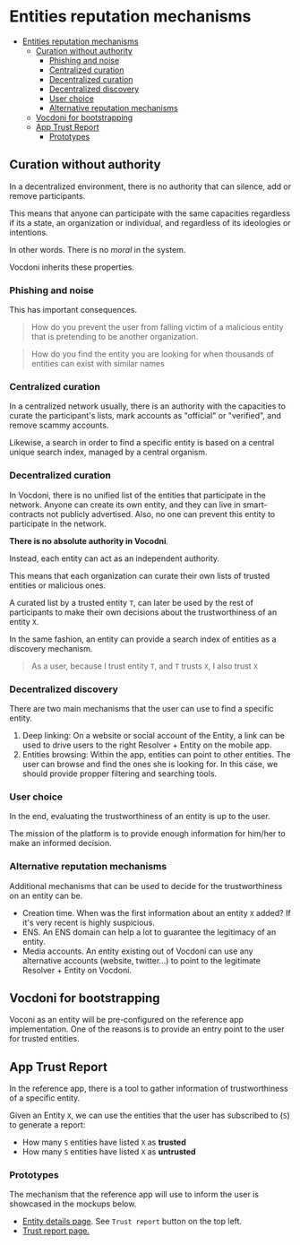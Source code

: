 # Entities reputation mechanisms

- [Entities reputation mechanisms](#entities-reputation-mechanisms)
  - [Curation without authority](#curation-without-authority)
    - [Phishing and noise](#phishing-and-noise)
    - [Centralized curation](#centralized-curation)
    - [Decentralized curation](#decentralized-curation)
    - [Decentralized discovery](#decentralized-discovery)
    - [User choice](#user-choice)
    - [Alternative reputation mechanisms](#alternative-reputation-mechanisms)
  - [Vocdoni for bootstrapping](#vocdoni-for-bootstrapping)
  - [App Trust Report](#app-trust-report)
    - [Prototypes](#prototypes)

## Curation without authority

In a decentralized environment, there is no authority that can silence, add or remove participants.

This means that anyone can participate with the same capacities regardless if its a state, an organization or individual, and regardless of its ideologies or intentions.

In other words. There is no _moral_ in the system.

Vocdoni inherits these properties.

### Phishing and noise

This has important consequences.

> How do you prevent the user from falling victim of a malicious entity that is pretending to be another organization.

> How do you find the entity you are looking for when thousands of entities can exist with similar names

### Centralized curation

In a centralized network usually, there is an authority with the capacities to curate the participant's lists, mark accounts as "official" or "verified", and remove scammy accounts.

Likewise, a search in order to find a specific entity is based on a central unique search index, managed by a central organism.

### Decentralized curation

In Vocdoni, there is no unified list of the entities that participate in the network. Anyone can create its own entity, and they can live in smart-contracts not publicly advertised. Also, no one can prevent this entity to participate in the network.

**There is no absolute authority in Vocodni**.

Instead, each entity can act as an independent authority.

This means that each organization can curate their own lists of trusted entities or malicious ones.

A curated list by a trusted entity `T`, can later be used by the rest of participants to make their own decisions about the trustworthiness of an entity `X`.

In the same fashion, an entity can provide a search index of entities as a discovery mechanism.

> As a user, because I trust entity `T`, and `T` trusts `X`, I also trust `X`

### Decentralized discovery

There are two main mechanisms that the user can use to find a specific entity.

1. Deep linking: On a website or social account of the Entity, a link can be used to drive users to the right Resolver + Entity on the mobile app.
2. Entities browsing: Within the app, entities can point to other entities. The user can browse and find the ones she is looking for. In this case, we should provide propper filtering and searching tools.

### User choice

In the end, evaluating the trustworthiness of an entity is up to the user.

The mission of the platform is to provide enough information for him/her to make an informed decision.

### Alternative reputation mechanisms

Additional mechanisms that can be used to decide for the trustworthiness on an entity can be.

- Creation time. When was the first information about an entity `X` added? If it's very recent is highly suspicious.
- ENS. An ENS domain can help a lot to guarantee the legitimacy of an entity.
- Media accounts. An entity existing out of Vocdoni can use any alternative accounts (website, twitter...) to point to the legitimate Resolver + Entity on Vocdoni.

## Vocdoni for bootstrapping

Voconi as an entity will be pre-configured on the reference app implementation. One of the reasons is to provide an entry point to the user for trusted entities.

## App Trust Report

In the reference app, there is a tool to gather information of trustworthiness of a specific entity.

Given an Entity `X`,  we can use the entities that the user has subscribed to (`S`) to generate a report:

- How many `S` entities have listed `X` as **trusted**
- How many `S` entities have listed `X` as **untrusted**

### Prototypes

The mechanism that the reference app will use to inform the user is showcased in the mockups below.

- [Entity details page](https://www.figma.com/proto/e0KoX2m1aHM14sd6rLtPynRU/Vocdoni-App?node-id=454%3A387&scaling=scale-down). See `Trust report` button on the top left.
- [Trust report page.](https://www.figma.com/proto/e0KoX2m1aHM14sd6rLtPynRU/Vocdoni-App?node-id=111%3A164&scaling=scale-down&redirected=1)
